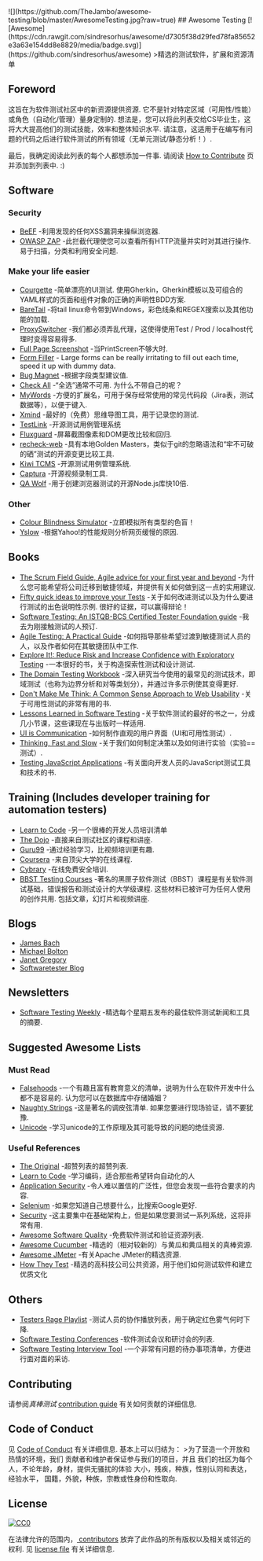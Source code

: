<div class="github-widget" data-repo="TheJambo/awesome-testing"></div>
<script async src="https://pagead2.googlesyndication.com/pagead/js/adsbygoogle.js"></script><ins class="adsbygoogle" style="display:block" data-ad-client="ca-pub-6890694312814945" data-ad-slot="5473692530" data-ad-format="auto"  data-full-width-responsive="true"></ins><script>(adsbygoogle = window.adsbygoogle || []).push({});</script>
![](https://github.com/TheJambo/awesome-testing/blob/master/AwesomeTesting.jpg?raw=true)
## Awesome Testing [![Awesome](https://cdn.rawgit.com/sindresorhus/awesome/d7305f38d29fed78fa85652e3a63e154dd8e8829/media/badge.svg)](https://github.com/sindresorhus/awesome)
&gt;精选的测试软件，扩展和资源清单

## Foreword
这旨在为软件测试社区中的新资源提供资源. 它不是针对特定区域（可用性/性能）或角色（自动化/管理）量身定制的. 想法是，您可以将此列表交给CS毕业生，这将大大提高他们的测试技能，效率和整体知识水平. 请注意，这适用于在编写有问题的代码之后进行软件测试的所有领域（无单元测试/静态分析！）.

最后，我确定阅读此列表的每个人都想添加一件事. 请阅读 [How to Contribute](https://github.com/TheJambo/awesome-testing/blob/master/CONTRIBUTING.md) 页并添加到列表中.  :)




## Software

### Security
- [BeEF](http://beefproject.com/) -利用发现的任何XSS漏洞来操纵浏览器.
- [OWASP ZAP](https://github.com/zaproxy/zaproxy)  -此拦截代理使您可以查看所有HTTP流量并实时对其进行操作. 易于扫描，分类和利用安全问题.

### Make your life easier
- [Courgette](https://courgette-testing.com)  -简单漂亮的UI测试. 使用Gherkin，Gherkin模板以及可组合的YAML样式的页面和组件对象的正确的声明性BDD方案.
- [BareTail](https://www.baremetalsoft.com/baretail/) -将tail linux命令带到Windows，彩色线条和REGEX搜索以及其他功能的加载.
- [ProxySwitcher](https://chrome.google.com/webstore/detail/proxy-switcher-manager/onnfghpihccifgojkpnnncpagjcdbjod) -我们都必须弄乱代理，这使得使用Test / Prod / localhost代理时变得容易得多.
- [Full Page Screenshot](https://chrome.google.com/webstore/detail/full-page-screen-capture/fdpohaocaechififmbbbbbknoalclacl) -当PrintScreen不够大时.
- [Form Filler](https://chrome.google.com/webstore/detail/form-filler/bnjjngeaknajbdcgpfkgnonkmififhfo) - Large forms can be really irritating to fill out each time, speed it up with dummy data.
- [Bug Magnet](https://chrome.google.com/webstore/detail/bug-magnet/efhedldbjahpgjcneebmbolkalbhckfi) -根据字段类型建议值.
- [Check All](https://chrispederick.com/work/web-developer/)  -“全选”通常不可用. 为什么不带自己的呢？
- [MyWords](https://addons.mozilla.org/en-US/firefox/addon/mywords/) -方便的扩展名，可用于保存经常使用的常见代码段（Jira表，测试数据等），以便于键入.
- [Xmind](http://www.xmind.net/) -最好的（免费）思维导图工具，用于记录您的测试.
- [TestLink](https://github.com/TestLinkOpenSourceTRMS/testlink-code) -开源测试用例管理系统
- [Fluxguard](https://fluxguard.com) -屏幕截图像​​素和DOM更改比较和回归.
- [recheck-web](https://github.com/retest/recheck-web) -具有本地Golden Masters，类似于git的忽略语法和“牢不可破的硒”测试的开源变更比较工具.
- [Kiwi TCMS](https://github.com/kiwitcms/Kiwi) -开源测试用例管理系统.
- [Captura](https://github.com/MathewSachin/Captura) -开源视频录制工具.
- [QA Wolf](https://github.com/qawolf/qawolf) -用于创建浏览器测试的开源Node.js库快10倍.

### Other
- [Colour Blindness Simulator](https://altreus.github.io/colourblind/) -立即模拟所有类型的色盲！
- [Yslow](http://yslow.org/) -根据Yahoo!的性能规则分析网页缓慢的原因.

## Books
- [The Scrum Field Guide, Agile advice for your first year and beyond](https://amzn.to/2OERKEm) -为什么您可能希望将公司迁移到敏捷领域，并提供有关如何做到这一点的实用建议.
- [Fifty quick ideas to improve your Tests](https://amzn.to/2AzMUF7)  -关于如何改进测试以及为什么要进行测试的出色说明性示例. 很好的证据，可以赢得辩论！
- [Software Testing: An ISTQB-BCS Certified Tester Foundation guide](https://amzn.to/2LY8ibJ) -我去为刚接触测试的人预订.
- [Agile Testing: A Practical Guide](https://amzn.to/2n1K2aG) -如何指导那些希望过渡到敏捷测试人员的人，以及作者如何在其敏捷团队中工作.
- [Explore It!: Reduce Risk and Increase Confidence with Exploratory Testing](https://amzn.to/2n8axLn) -一本很好的书，关于构造探索性测试和设计测试.
- [The Domain Testing Workbook](https://amzn.to/2Az4l90) -深入研究当今使用的最常见的测试技术，即域测试（也称为边界分析和对等类划分），并通过许多示例使其变得更好.
- [Don't Make Me Think: A Common Sense Approach to Web Usability](https://amzn.to/2naYmhf) -关于可用性测试的非常有用的书.
- [Lessons Learned in Software Testing](https://amzn.to/2LTjM01) -关于软件测试的最好的书之一，分成几小节课，这些课现在与出版时一样适用.
- [UI is Communication](https://amzn.to/2vbiALY) -如何制作直观的用户界面（UI和可用性测试）.
- [Thinking, Fast and Slow](https://amzn.to/2vcjasX) -关于我们如何制定决策以及如何进行实验（实验==测试）.
- [Testing JavaScript Applications](https://www.manning.com/books/testing-javascript-applications) -有关面向开发人员的JavaScript测试工具和技术的书.

## Training (Includes developer training for automation testers)
- [Learn to Code](https://github.com/karlhorky/learn-to-program) -另一个很棒的开发人员培训清单
- [The Dojo](https://dojo.ministryoftesting.com/) -直接来自测试社区的课程和讲座.
- [Guru99](http://www.guru99.com/) -通过经验学习，比视频培训更有趣.
- [Coursera](https://www.coursera.org/) -来自顶尖大学的在线课程.
- [Cybrary](https://www.cybrary.it/) -在线免费安全培训.
- [BBST Testing Courses](http://testingeducation.org/BBST/)  -著名的黑匣子软件测试（BBST）课程是有关软件测试基础，错误报告和测试设计的大学级课程. 这些材料已被许可为任何人使用的创作共用. 包括文章，幻灯片和视频讲座.

## Blogs
- [James Bach](http://www.satisfice.com/blog/)
- [Michael Bolton](http://www.developsense.com/blog/)
- [Janet Gregory](http://janetgregory.ca/blog/)
- [Softwaretester Blog](https://www.softwaretester.blog/)

## Newsletters
- [Software Testing Weekly](https://softwaretestingweekly.com/) -精选每个星期五发布的最佳软件测试新闻和工具的摘要.

## Suggested Awesome Lists

### Must Read
- [Falsehoods](https://github.com/kdeldycke/awesome-falsehood)  -一个有趣且富有教育意义的清单，说明为什么在软件开发中什么都不是容易的. 认为您可以在数据库中存储婚姻？
- [Naughty Strings](https://github.com/minimaxir/big-list-of-naughty-strings)  -这是著名的调皮弦清单. 如果您要进行现场验证，请不要犹豫.
- [Unicode](https://github.com/jagracey/Awesome-Unicode) -学习unicode的工作原理及其可能导致的问题的绝佳资源.

### Useful References
- [The Original](https://github.com/sindresorhus/awesome) -超赞列表的超赞列表.
- [Learn to Code](https://github.com/karlhorky/learn-to-program) -学习编码，适合那些希望转向自动化的人
- [Application Security](https://github.com/paragonie/awesome-appsec) -令人难以置信的广泛性，但您会发现一些符合要求的内容.
- [Selenium](https://github.com/christian-bromann/awesome-selenium) -如果您知道自己想要什么，比搜索Google更好.
- [Security](https://github.com/sbilly/awesome-security) -这主要集中在基础架构上，但是如果您要测试一系列系统，这将非常有用.
- [Awesome Software Quality](https://github.com/ligurio/awesome-software-quality) -免费软件测试和验证资源列表.
- [Awesome Cucumber](https://github.com/virajkulkarni14/awesome-cucumber) -精选的（相对较新的）与黄瓜和黄瓜相关的真棒资源.
- [Awesome JMeter](https://github.com/aliesbelik/awesome-jmeter) -有关Apache JMeter的精选资源.
- [How They Test](https://github.com/abhivaikar/howtheytest) -精选的高科技公司公共资源，用于他们如何测试软件和建立优质文化

## Others
- [Testers Rage Playlist](https://play.spotify.com/user/sanchezni/playlist/5yzT0HrymwEeO8ckqgkPiW) -测试人员的协作播放列表，用于确定红色雾气何时下降.
- [Software Testing Conferences](http://testingconferences.org/) -软件测试会议和研讨会的列表.
- [Software Testing Interview Tool](https://github.com/TheJambo/ToDoInterviewTest) -一个非常有问题的待办事项清单，方便进行面对面的采访.

## Contributing
请参阅*真棒测试* [contribution guide](https://github.com/TheJambo/awesome-testing/blob/master/CONTRIBUTING.md) 有关如何贡献的详细信息.

## Code of Conduct
见 [Code of Conduct](https://github.com/TheJambo/awesome-testing/blob/master/CODE-OF-CONDUCT.md) 有关详细信息. 基本上可以归结为：
&gt;为了营造一个开放和热情的环境，我们
贡献者和维护者保证参与我们的项目，并且
我们的社区为每个人，不论年龄，身材，提供无骚扰的体验
大小，残疾，种族，性别认同和表达，经验水平，
国籍，外貌，种族，宗教或性身份和性取向.


## License
[![CC0](http://mirrors.creativecommons.org/presskit/buttons/88x31/svg/cc-zero.svg)](https://creativecommons.org/publicdomain/zero/1.0/)

在法律允许的范围内，[
contributors](https://github.com/TheJambo/awesome-testing/graphs/contributors)
放弃了此作品的所有版权以及相关或邻近的权利. 见
[license file](https://github.com/TheJambo/awesome-testing/blob/master/LICENSE) 有关详细信息.
